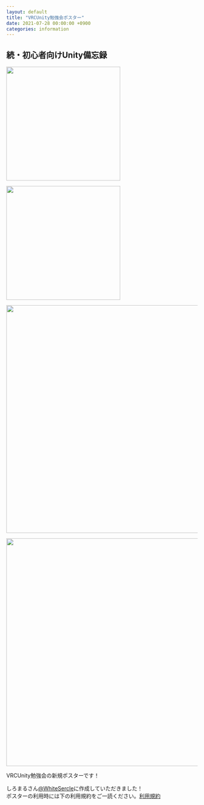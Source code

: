 ```yaml
---
layout: default
title: "VRCUnity勉強会ポスター"
date: 2021-07-28 00:00:00 +0900
categories: information
---
```

## 続・初心者向けUnity備忘録

<a href="https://drive.google.com/drive/folders/1epQhPkuynXRsakyG4RSIFT2R-b42S6nP?usp=sharing"><img src="/assets/images/V_WH.png" width="300px"></a>

<a href="https://drive.google.com/drive/folders/1epQhPkuynXRsakyG4RSIFT2R-b42S6nP?usp=sharing"><img src="/assets/images/V_BK.png" width="300px"></a>

<a href="https://drive.google.com/drive/folders/1epQhPkuynXRsakyG4RSIFT2R-b42S6nP?usp=sharing"><img src="/assets/images/WH4-3.png" width="600px"></a>

<a href="https://drive.google.com/drive/folders/1epQhPkuynXRsakyG4RSIFT2R-b42S6nP?usp=sharing"><img src="/assets/images/BK4-3.png" width="600px"></a>


VRCUnity勉強会の新規ポスターです！

しろまるさん[@WhiteSercle](https://twitter.com/WhiteSercle)に作成していただきました！<br>ポスターの利用時には下の利用規約をご一読ください。</div>[利用規約](https://drive.google.com/file/d/1lMv_3aG_uNS2Q8BjGyEJhmKgRds8ITJB/view?usp=sharing)
<div style="clear:both;"></div>
